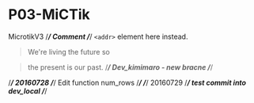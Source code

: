 # P03-MiCTik
MicrotikV3
/*******************************************************************/
Comment
/*******************************************************************/
`<addr>` element here instead.

> We're living the future so

> the present is our past.
/*******************************************************************/
Dev_kimimaro - new bracne 
/*******************************************************************/

/*******************************************************************/
20160728 <Humming> 
/*******************************************************************/
Edit function num_rows
/*******************************************************************/
/*******************************************************************/
20160729 <Humming> 
/*******************************************************************/
test commit into dev_local
/*******************************************************************/

